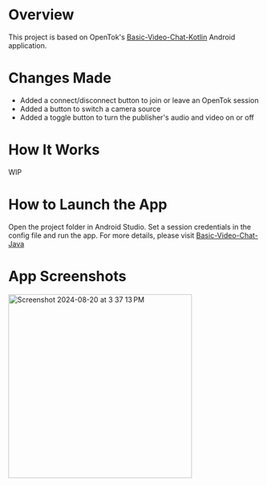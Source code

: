 Overview
======================
This project is based on OpenTok's [Basic-Video-Chat-Kotlin](https://github.com/opentok/opentok-android-sdk-samples/tree/main/Basic-Video-Chat-Kotlin) Android application.

Changes Made
======================
* Added a connect/disconnect button to join or leave an OpenTok session
* Added a button to switch a camera source
* Added a toggle button to turn the publisher's audio and video on or off

How It Works
======================
WIP

How to Launch the App
======================
Open the project folder in Android Studio. Set a session credentials in the config file and run the app. For more details, please visit [Basic-Video-Chat-Java](https://github.com/opentok/opentok-android-sdk-samples/tree/main/Basic-Video-Chat-Java)

App Screenshots
======================
<img width="366" alt="Screenshot 2024-08-20 at 3 37 13 PM" src="https://github.com/user-attachments/assets/24b06b2c-f032-46e3-b00d-8e4efa9a2f9e">



